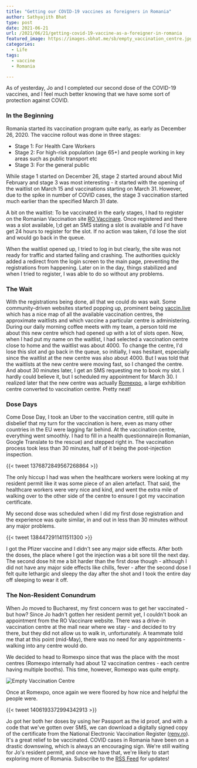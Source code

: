 ```yaml
---
title: "Getting our COVID-19 vaccines as foreigners in Romania"
author: Sathyajith Bhat
type: post
date: 2021-06-21
url: /2021/06/21/getting-covid-19-vaccine-as-a-foreigner-in-romania
featured_image: https://images.sbhat.me/sb/empty_vaccination_centre.jpg
categories: 
  - Life
tags:
  - vaccine
  - Romania

---
```


As of yesterday, Jo and I completed our second dose of the COVID-19 vaccines, and I feel much better knowing that we have some sort of protection against COVID. 

### In the Beginning

Romania started its vaccination program quite early, as early as December 26, 2020. The vaccine rollout was done in three stages:

- Stage 1: For Health Care Workers
- Stage 2: For high-risk population (age 65+) and people working in key areas such as public transport etc
- Stage 3: For the general public

While stage 1 started on December 26, stage 2 started around about Mid February and stage 3 was most interesting - it started with the opening of the waitlist on March 15 and vaccinations starting on March 31. However, due to the spike in number of COVID cases, the stage 3 vaccination started much earlier than the specified March 31 date.

A bit on the waitlist: To be vaccinated in the early stages, I had to register on the Romanian Vaccination site [RO Vaccinare](https://programare.vaccinare-covid.gov.ro/auth/login). Once registered and there was a slot available, I;d get an SMS stating a slot is available and I'd have get 24 hours to register for the slot. If no action was taken, I'd lose the slot and would go back in the queue. 

When the waitlist opened up, I tried to log in but clearly, the site was not ready for traffic and started failing and crashing. The authorities quickly added a redirect from the login screen to the main page, preventing the registrations from happening. Later on in the day, things stabilized and when I tried to register, I was able to do so without any problems.

### The Wait

With the registrations being done, all that we could do was wait. Some community-driven websites started popping up, prominent being [vaccin.live](https://vaccin.live/county/BUCURESTI.html) which has a nice map of all the available vaccination centres, the approximate waitlists and which vaccine a particular centre is administering. During our daily morning coffee meets with my team, a person told me about this new centre which had opened up with a lot of slots open. Now, when I had put my name on the waitlist, I had selected a vaccination centre close to home and the waitlist was about 4000. To change the centre, I'd lose this slot and go back in the queue, so initially, I was hesitant, especially since the waitlist at the new centre was also about 4000. But I was told that the waitlists at the new centre were moving fast, so I changed the centre. And about 30 minutes later, I get an SMS requesting me to book my slot. I hardly could believe it, but I scheduled my appointment for March 30. I realized later that the new centre was actually [Romexpo](https://www.google.com/maps/place/Romexpo/@44.4762267,26.0650938,15z/data=!4m2!3m1!1s0x0:0x80ccadadef58f6a0?sa=X&ved=2ahUKEwiRxYreo6nxAhVxs4sKHWVcCJAQ_BIwG3oECFsQBQ), a large exhibition centre converted to vaccination centre. Pretty neat!

### Dose Days

Come Dose Day, I took an Uber to the vaccination centre, still quite in disbelief that my turn for the vaccination is here, even as many other countries in the EU were lagging far behind. At the vaccination centre, everything went smoothly. I had to fill in a health questionnaire(in Romanian, Google Translate to the rescue) and stepped right in. The vaccination process took less than 30 minutes, half of it being the post-injection inspection. 


{{< tweet 1376872849567268864 >}}

The only hiccup I had was when the healthcare workers were looking at my resident permit like it was some piece of an alien artefact. That said, the healthcare workers were very nice and kind, and went the extra mile of walking over to the other side of the centre to ensure I got my vaccination certificate. 

My second dose was scheduled when I did my first dose registration and the experience was quite similar, in and out in less than 30 minutes without any major problems.

{{< tweet 1384472911411511300 >}}

I got the Pfizer vaccine and I didn't see any major side effects. After both the doses, the place where I got the injection was a bit sore till the next day. The second dose hit me a bit harder than the first dose though - although I did not have any major side effects like chills, fever - after the second dose I felt quite lethargic and sleepy the day after the shot and I took the entire day off sleeping to wear it off.


### The Non-Resident Conundrum

When Jo moved to Bucharest, my first concern was to get her vaccinated - but how? Since Jo hadn't gotten her resident permit yet, I couldn't book an appointment from the RO Vaccinare website. There was a drive-in vaccination centre at the mall near where we stay - and decided to try there, but they did not allow us to walk in, unfortunately. A teammate told me that at this point (mid-May), there was no need for any appointments - walking into any centre would do.

We decided to head to Romexpo since that was the place with the most centres (Romexpo internally had about 12 vaccination centres - each centre having multiple booths). This time, however, Romexpo was quite empty. 

![Empty Vaccination Centre](https://images.sbhat.me/sb/empty_vaccination_centre.jpg)

Once at Romexpo, once again we were floored by how nice and helpful the people were. 

{{< tweet 1406193372994342913 >}}

Jo got her both her doses by using her Passport as the id proof, and with a code that we've gotten over SMS, we can download a digitally signed copy of the certificate from the National Electronic Vaccination Register ([renv.ro](https://adulti.renv.ro/users/login)). It's a great relief to be vaccinated. COVID cases in Romania have been on a drastic downswing, which is always an encouraging sign. We're still waiting for Jo's resident permit, and once we have that, we're likely to start exploring more of Romania. Subscribe to the [RSS Feed](https://sathyabh.at/index.xml) for updates!

